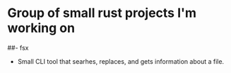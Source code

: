# Group of small rust projects I'm working on

##- fsx 
- Small CLI tool that searhes, replaces, and gets information about a file.
